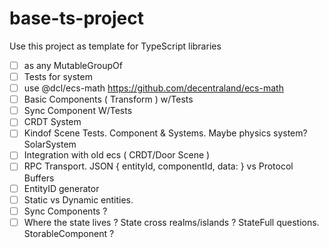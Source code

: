 # base-ts-project

Use this project as template for TypeScript libraries


- [ ] as any MutableGroupOf
- [ ] Tests for system
- [ ] use @dcl/ecs-math https://github.com/decentraland/ecs-math
- [ ] Basic Components ( Transform ) w/Tests
- [ ] Sync Component W/Tests
- [ ] CRDT System
- [ ] Kindof Scene Tests. Component & Systems. Maybe physics system? SolarSystem
- [ ] Integration with old ecs ( CRDT/Door Scene )
- [ ] RPC Transport. JSON { entityId, componentId, data: } vs Protocol Buffers
- [ ] EntityID generator
- [ ] Static vs Dynamic entities.
- [ ] Sync Components ?
- [ ] Where the state lives ? State cross realms/islands ? StateFull questions. StorableComponent ?